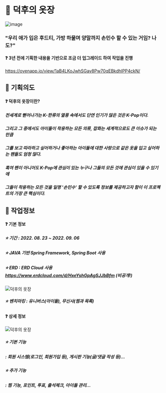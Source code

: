 # 👗 덕후의 옷장
![image](https://user-images.githubusercontent.com/59155381/186126673-072c9ce2-627e-453b-b879-6d34cc600c3b.png)
### "우리 애가 입은 후드티, 가방 하물며 양말까지 손민수 할 수 있는 거임? 나도?"
#### ❓ 3년 전에 기획한 내용을 기반으로 조금 더 업그레이드 하여 작업을 진행
https://ovenapp.io/view/1aB4LKoJwhSGav8Pw70qEBkdhlPP4ckN/

## 💬 기획의도
#### ❓ 덕후의 옷장이란?
##### 전세계로 뻗어나가는 K-한류의 열풍 속에서도 단연 인기가 많은 것은 K-Pop이다. 
##### 그리고 그 중에서도 아이돌이 착용하는 모든 의류, 잡화는 세계적으로도 큰 이슈가 되는 만큼 
##### 그를 보고 따라하고 싶어하거나 좋아하는 아이돌에 대한 사랑으로 같은 옷을 입고 싶어하는 팬들도 엄청 많다. 
##### 혹여 팬이 아니어도 K-Pop에 관심이 있는 누구나 그들의 모든 것에 관심이 있을 수 있기에 
##### 그들이 착용하는 모든 것을 일명 '손민수' 할 수 있도록 정보를 제공하고자 함이 이 프로젝트의 가장 큰 핵심이다.

## 💬 작업정보
#### ❓ 기본 정보
##### ⭐ 기간 : 2022. 08. 23 ~ 2022. 09. 06
##### ⭐ JAVA 기반 Spring Framework, Spring Boot 사용
##### ⭐ ERD : ERD Cloud 사용 https://www.erdcloud.com/d/HxeYshGpAgSJJbBfm (비공개!)
![덕후의 옷장](https://user-images.githubusercontent.com/59155381/186137360-fa00f21f-bf43-44bb-bb1d-b5c74aafdf07.png)
##### ⭐ 벤치마킹 : 유니버스(아이돌), 무신사(찜과 목록)

#### ❓ 상세 정보
![덕후의 옷장](https://user-images.githubusercontent.com/59155381/186126346-0abf66ab-dce2-4fc1-9cbb-3a5f3d522609.jpg)
##### ⭐ 기본 기능
##### : 회원 시스템(로그인, 회원가입 등), 게시판 기능(글/댓글 작성 등)...
##### ⭐ 추가 기능
##### : 찜 기능, 포인트, 투표, 출석체크, 아이돌 관리...
